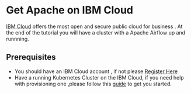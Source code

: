 # Get Apache on IBM Cloud

[IBM Cloud] offers the most open and secure public cloud for business . 
At the end of the tutorial you will have a cluster with a Apache Airflow up and runnning.

## Prerequisites

* You should have an IBM Cloud account , if not please [Register Here]
* Have a running Kubernetes Cluster on the IBM Cloud, if you need help with provisioning one ,please follow this [guide] to get you started.



[IBM Cloud]: <http://cloud.ibm.com>
[Register Here]: <http://cloud.ibm.com/registration>
[guide]: <https://github.com/KissConsult/clusterIBM>
